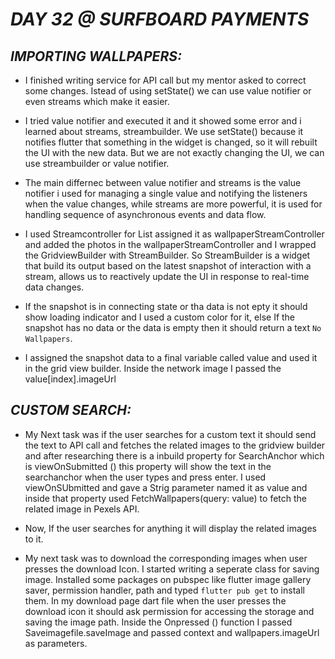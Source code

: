 # _DAY 32 @ SURFBOARD PAYMENTS_


## _IMPORTING WALLPAPERS:_

   - I finished writing service for API call but my mentor asked to correct some changes. Istead of using setState() we can use value notifier or even streams which make it easier.

  - I tried value notifier and executed it and it showed some error and i learned about streams, streambuilder. We use setState() because it notifies flutter that something in the widget is changed, so it will rebuilt the UI with the new data. But we are not exactly changing the UI, we can use streambuilder or value notifier.

  - The main differnec between value notifier and streams is  the value notifier i used for managing a single value and notifying the listeners when the value changes, while streams are more powerful, it is used for handling sequence of asynchronous events and data flow.

  - I used Streamcontroller for List<Wallpaper> assigned it as wallpaperStreamController and added the photos in the wallpaperStreamController and I wrapped the GridviewBuilder with StreamBuilder. So StreamBuilder is a widget that build its output based on the latest snapshot of interaction with a stream, allows us to reactively update the UI in response to real-time data changes.

  - If the snapshot is in connecting state or tha data is not epty it should show loading indicator and I used a custom color for it, else If the snapshot has no data or the data is empty then it should return a text `No Wallpapers`. 

  - I assigned the snapshot data to a final variable called value and used it in the grid view builder. Inside the network image I passed the value[index].imageUrl 



## _CUSTOM SEARCH:_

  - My Next task was if the user searches for a custom text it should send the text to API call and fetches the related images to the gridview builder and after researching there is a inbuild property for SearchAnchor which is viewOnSubmitted () this property will show the text in the searchanchor when the user types and press enter. I used viewOnSUbmitted and gave a Strig parameter named it as value and inside that property used FetchWallpapers(query: value) to fetch the related image in Pexels API.

  - Now, If the user searches for anything it will display the related images to it.

  
  - My next task was to download the corresponding images when user presses the download Icon. I started writing a seperate class for saving image. Installed some packages on pubspec like flutter image gallery saver, permission handler, path and typed `flutter pub get` to install them. In my download page dart file when the user presses the download icon it should ask permission for accessing the storage and saving the image path. Inside the Onpressed () function I passed Saveimagefile.saveImage and passed context and wallpapers.imageUrl as parameters. 
